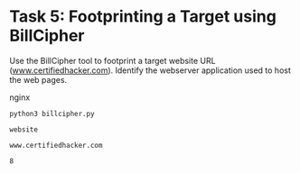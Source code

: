 # Task 5: Footprinting a Target using BillCipher

Use the BillCipher tool to footprint a target website URL (www.certifiedhacker.com). Identify the webserver application used to host the web pages.&#x20;

nginx



```
python3 billcipher.py

website

www.certifiedhacker.com

8

```

